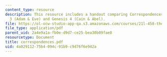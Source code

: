 ```yaml
---
content_type: resource
description: This resource includes a handout comparing Correspondences between Genesis
  3 (Adam & Eve) and Genesis 4 (Cain & Abel).
file: https://ol-ocw-studio-app-qa.s3.amazonaws.com/courses/21l-458-the-bible-spring-2007/4a82911275b4094c91b9c9d76f6e942a_correspondences.pdf
file_type: application/pdf
parent_uid: 2a4e9a1a-fb0e-d9d7-ce25-bea30b09fae8
resourcetype: Document
title: correspondences.pdf
uid: 4a829112-75b4-094c-91b9-c9d76f6e942a
---
```

